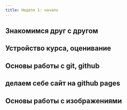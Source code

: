 ```yaml
---
title: Неделя 1: начало
---
```



## Знакомимся друг с другом

## Устройство курса, оценивание

## Основы работы с git, github

## делаем себе сайт на github pages

## Основы работы с изображениями
